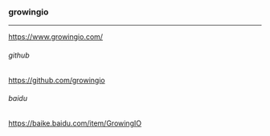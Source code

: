 ### growingio
---
https://www.growingio.com/

###### github
https://github.com/growingio

###### baidu
https://baike.baidu.com/item/GrowingIO



```
```

```
```

```
```

